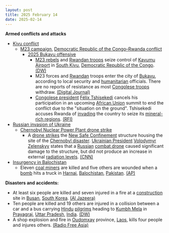 ```yaml
---
layout: post
title: 2025 February 14
date: 2025-02-14
---
```



**Armed conflicts and attacks**

* [Kivu conflict](https://en.wikipedia.org/wiki/Kivu_conflict "Kivu conflict")
  + [M23 campaign](https://en.wikipedia.org/wiki/M23_campaign_%282022%E2%80%93present%29 "M23 campaign (2022–present)"), [Democratic Republic of the Congo–Rwanda conflict](https://en.wikipedia.org/wiki/Democratic_Republic_of_the_Congo%E2%80%93Rwanda_conflict "Democratic Republic of the Congo–Rwanda conflict")
    - [2025 Bukavu offensive](https://en.wikipedia.org/wiki/2025_Bukavu_offensive "2025 Bukavu offensive")
      * [M23 rebels](https://en.wikipedia.org/wiki/March_23_Movement "March 23 Movement") and [Rwandan troops](https://en.wikipedia.org/wiki/Rwandan_Defence_Force "Rwandan Defence Force") seize control of [Kavumu Airport](https://en.wikipedia.org/wiki/Kavumu_Airport "Kavumu Airport") in [South Kivu](https://en.wikipedia.org/wiki/South_Kivu "South Kivu"), [Democratic Republic of the Congo](https://en.wikipedia.org/wiki/Democratic_Republic_of_the_Congo "Democratic Republic of the Congo"). [(DW)](https://www.dw.com/en/dr-congo-m23-rebels-seize-second-airport/a-71613601)
      * M23 forces and [Rwandan](https://en.wikipedia.org/wiki/Rwanda "Rwanda") troops enter the city of [Bukavu](https://en.wikipedia.org/wiki/Bukavu "Bukavu"), according to local security and [humanitarian](https://en.wikipedia.org/wiki/Humanitarian "Humanitarian") officials. There are no reports of resistance as most [Congolese troops](https://en.wikipedia.org/wiki/Armed_Forces_of_the_Democratic_Republic_of_the_Congo "Armed Forces of the Democratic Republic of the Congo") withdraw. [(Digital Journal)](https://www.digitaljournal.com/world/m23-fighters-rwandan-troops-enter-dr-congos-bukavu-sources/article)
      * [Congolese president](https://en.wikipedia.org/wiki/President_of_the_Democratic_Republic_of_the_Congo "President of the Democratic Republic of the Congo") [Félix Tshisekedi](https://en.wikipedia.org/wiki/F%C3%A9lix_Tshisekedi "Félix Tshisekedi") cancels his participation in an upcoming [African Union](https://en.wikipedia.org/wiki/African_Union "African Union") summit to end the conflict due to the "situation on the ground". Tshisekedi accuses Rwanda of [invading](https://en.wikipedia.org/wiki/Invasion "Invasion") the country to seize its [mineral-rich regions](https://en.wikipedia.org/wiki/Kivu "Kivu"). [(RFI)](https://www.rfi.fr/en/international-news/20250214-m23-fighters-rwandan-troops-enter-dr-congo-s-bukavu-sources)
* [Russian invasion of Ukraine](https://en.wikipedia.org/wiki/Russian_invasion_of_Ukraine "Russian invasion of Ukraine")
  + [Chernobyl Nuclear Power Plant drone strike](https://en.wikipedia.org/wiki/Chernobyl_Nuclear_Power_Plant_drone_strike "Chernobyl Nuclear Power Plant drone strike")
    - A [drone strikes](https://en.wikipedia.org/wiki/Drone_warfare "Drone warfare") the [New Safe Confinement](https://en.wikipedia.org/wiki/Chernobyl_New_Safe_Confinement "Chernobyl New Safe Confinement") structure housing the site of the [Chernobyl disaster](https://en.wikipedia.org/wiki/Chernobyl_disaster "Chernobyl disaster"). [Ukrainian President](https://en.wikipedia.org/wiki/President_of_Ukraine "President of Ukraine") [Volodymyr Zelenskyy](https://en.wikipedia.org/wiki/Volodymyr_Zelenskyy "Volodymyr Zelenskyy") states that a [Russian](https://en.wikipedia.org/wiki/Russian_Armed_Forces "Russian Armed Forces") [combat drone](https://en.wikipedia.org/wiki/Unmanned_combat_aerial_vehicle "Unmanned combat aerial vehicle") caused significant damage to the structure, but did not produce an increase in external [radiation levels](https://en.wikipedia.org/wiki/Ionizing_radiation "Ionizing radiation"). [(CNN)](https://www.cnn.com/2025/02/14/europe/russia-ukraine-drones-chernobyl-intl-hnk/index.html)
* [Insurgency in Balochistan](https://en.wikipedia.org/wiki/Insurgency_in_Balochistan "Insurgency in Balochistan")
  + Eleven [coal miners](https://en.wikipedia.org/wiki/Coal_mining "Coal mining") are killed and five others are wounded when a [bomb](https://en.wikipedia.org/wiki/Improvised_explosive_device "Improvised explosive device") hits a truck in [Harnai](https://en.wikipedia.org/wiki/Harnai "Harnai"), [Balochistan](https://en.wikipedia.org/wiki/Balochistan%2C_Pakistan "Balochistan, Pakistan"), [Pakistan](https://en.wikipedia.org/wiki/Pakistan "Pakistan"). [(AP)](https://apnews.com/article/pakistan-roadside-bombing-coal-miners-killed-balochistan-35774061a62d27cf63d79292ec9e2afd)

**Disasters and accidents:**

* At least six people are killed and seven injured in a fire at a [construction](https://en.wikipedia.org/wiki/Construction "Construction") site in [Busan](https://en.wikipedia.org/wiki/Busan "Busan"), [South Korea](https://en.wikipedia.org/wiki/South_Korea "South Korea"). [(Al Jazeera)](https://www.aljazeera.com/news/2025/2/14/at-least-6-killed-in-fire-at-south-korean-hotel-construction-site)
* Ten people are killed and 19 others are injured in a collision between a car and a bus carrying [Hindu](https://en.wikipedia.org/wiki/Hinduism "Hinduism") [pilgrims](https://en.wikipedia.org/wiki/Pilgrimage "Pilgrimage") heading to [Kumbh Mela](https://en.wikipedia.org/wiki/Kumbh_Mela "Kumbh Mela") in [Prayagraj](https://en.wikipedia.org/wiki/Prayagraj "Prayagraj"), [Uttar Pradesh](https://en.wikipedia.org/wiki/Uttar_Pradesh "Uttar Pradesh"), [India](https://en.wikipedia.org/wiki/India "India"). [(DW)](https://www.dw.com/en/india-10-maha-kumbh-devotees-killed-in-car-crash/a-71618567)
* A shop explosion and fire in [Oudomxay](https://en.wikipedia.org/wiki/Oudomxay "Oudomxay") province, [Laos](https://en.wikipedia.org/wiki/Laos "Laos"), kills four people and injures others. [(Radio Free Asia)](https://www.rfa.org/english/laos/2025/02/14/lao-explosion-chinese-shop-vientiane/)
